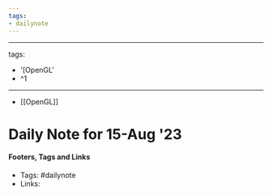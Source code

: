 ```yaml
---
tags:
- dailynote
---
```


---
tags:
- '[OpenGL'
- ^1
---

- [[OpenGL]]
# Daily Note for 15-Aug '23



#### Footers, Tags and Links
- Tags: #dailynote 
- Links: 

[^1]: